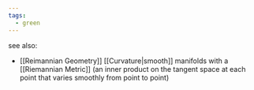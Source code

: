 ```yaml
---
tags:
  - green
---
```

see also:
- [[Reimannian Geometry]]
[[Curvature|smooth]] manifolds with a [[Riemannian Metric]] (an inner product on the tangent space at each point that varies smoothly from point to point)